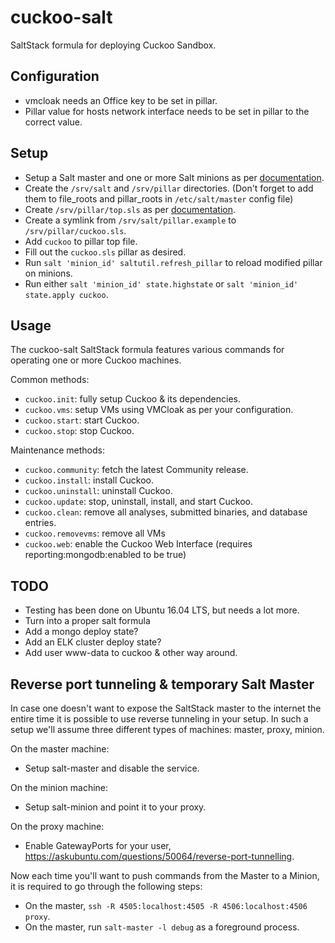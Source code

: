 # cuckoo-salt

SaltStack formula for deploying Cuckoo Sandbox.

## Configuration

- vmcloak needs an Office key to be set in pillar.
- Pillar value for hosts network interface needs to be set in pillar to the correct value.

## Setup

* Setup a Salt master and one or more Salt minions as per [documentation](https://docs.saltstack.com/en/latest/topics/installation/index.html).
* Create the `/srv/salt` and `/srv/pillar` directories. (Don't forget to add them to file_roots and pillar_roots in `/etc/salt/master` config file)
* Create `/srv/pillar/top.sls` as per [documentation](https://docs.saltstack.com/en/latest/topics/pillar/).
* Create a symlink from `/srv/salt/pillar.example` to `/srv/pillar/cuckoo.sls`.
* Add `cuckoo` to pillar top file.
* Fill out the `cuckoo.sls` pillar as desired.
* Run `salt 'minion_id' saltutil.refresh_pillar` to reload modified pillar on minions.
* Run either `salt 'minion_id' state.highstate` or `salt 'minion_id' state.apply cuckoo`.

## Usage

The cuckoo-salt SaltStack formula features various commands for operating one
or more Cuckoo machines.

Common methods:
* `cuckoo.init`: fully setup Cuckoo & its dependencies.
* `cuckoo.vms`: setup VMs using VMCloak as per your configuration.
* `cuckoo.start`: start Cuckoo.
* `cuckoo.stop`: stop Cuckoo.

Maintenance methods:
* `cuckoo.community`: fetch the latest Community release.
* `cuckoo.install`: install Cuckoo.
* `cuckoo.uninstall`: uninstall Cuckoo.
* `cuckoo.update`: stop, uninstall, install, and start Cuckoo.
* `cuckoo.clean`: remove all analyses, submitted binaries, and database entries.
* `cuckoo.removevms`: remove all VMs
* `cuckoo.web`: enable the Cuckoo Web Interface (requires reporting:mongodb:enabled to be true)

## TODO

- Testing has been done on Ubuntu 16.04 LTS, but needs a lot more.
- Turn into a proper salt formula
- Add a mongo deploy state?
- Add an ELK cluster deploy state?
- Add user www-data to cuckoo & other way around.

## Reverse port tunneling & temporary Salt Master

In case one doesn't want to expose the SaltStack master to the internet the
entire time it is possible to use reverse tunneling in your setup. In such a
setup we'll assume three different types of machines: master, proxy, minion.

On the master machine:
* Setup salt-master and disable the service.

On the minion machine:
* Setup salt-minion and point it to your proxy.

On the proxy machine:
* Enable GatewayPorts for your user, https://askubuntu.com/questions/50064/reverse-port-tunnelling.

Now each time you'll want to push commands from the Master to a Minion, it is
required to go through the following steps:
* On the master, `ssh -R 4505:localhost:4505 -R 4506:localhost:4506 proxy`.
* On the master, run `salt-master -l debug` as a foreground process.
